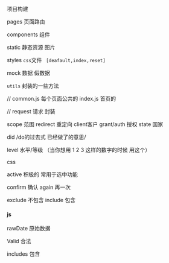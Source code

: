 项目构建

pages  页面路由

components  组件

static  静态资源  图片

styles  `css`文件  ` [deafault,index,reset]`

mock  数据  假数据 

`utils`  封装的一些方法  

// common.js 每个页面公共的  index.js 首页的  

// request 请求 封装





scope 范围   redirect 重定向  client客户 grant/auth 授权  state 国家

did /do的过去式 已经做了的意思/   

level 水平/等级  （当你想用 1 2 3 这样的数字的时候 用这个）


css

active 积极的 常用于选中功能

confirm 确认  again 再一次 

exclude 不包含  include 包含



#### js

rawDate 原始数据

Valid 合法

includes 包含